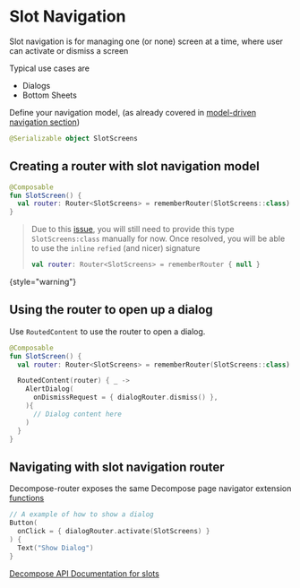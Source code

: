 # Slot Navigation

Slot navigation is for managing one (or none) screen at a time, where user can activate or dismiss a screen

Typical use cases are
- Dialogs
- Bottom Sheets

Define your navigation model, (as already covered in [model-driven navigation section](using-decompose-router.md#model-driven-navigation))

```kotlin
@Serializable object SlotScreens
```

## Creating a router with slot navigation model

````kotlin
@Composable
fun SlotScreen() {
  val router: Router<SlotScreens> = rememberRouter(SlotScreens::class) { null }
}
````

> Due to this [issue](https://github.com/JetBrains/compose-multiplatform/issues/2900), you will still need to provide this
> type `SlotScreens:class` manually for now.
> Once resolved, you will be able to use the `inline` `refied` (and nicer) signature
> ```kotlin
> val router: Router<SlotScreens> = rememberRouter { null }
> ```
{style="warning"}

## Using the router to open up a dialog

Use `RoutedContent` to use the router to open a dialog. 

```kotlin
@Composable
fun SlotScreen() {
  val router: Router<SlotScreens> = rememberRouter(SlotScreens::class) { null }

  RoutedContent(router) { _ ->
    AlertDialog(
      onDismissRequest = { dialogRouter.dismiss() },
    ){
      // Dialog content here
    )
  }
}
```

## Navigating with slot navigation router

Decompose-router exposes the same Decompose page navigator extension [functions](https://arkivanov.github.io/Decompose/navigation/stack/navigation/#stacknavigator-extension-functions)

```kotlin
// A example of how to show a dialog
Button(
  onClick = { dialogRouter.activate(SlotScreens) }
) {
  Text("Show Dialog")
}
```

<seealso style="cards">
  <category ref="external">
    <a href="https://arkivanov.github.io/Decompose/navigation/slot/overview/">Decompose API Documentation for slots</a>
  </category>
</seealso>